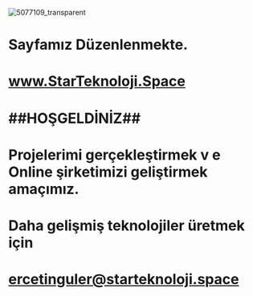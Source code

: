 ![5077109_transparent](https://user-images.githubusercontent.com/93947784/175791986-711b4c8a-33a6-4452-838a-d3990bb1f778.png)
# Sayfamız Düzenlenmekte.  
# www.StarTeknoloji.Space  
# ##HOŞGELDİNİZ##                                    
#    Projelerimi gerçekleştirmek v  e Online  şirketimizi geliştirmek amaçımız.                                                                                                                 
# Daha gelişmiş teknolojiler üretmek için 
# ercetinguler@starteknoloji.space
  
